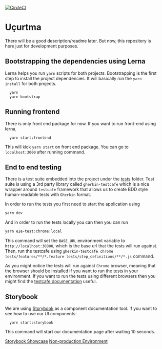 [![CircleCI](https://circleci.com/gh/Ucurtma/ucurtma-app.svg?style=svg)](https://circleci.com/gh/Ucurtma/ucurtma-app)

# Uçurtma

There will be a good description/readme later. But now, this repository is here just for development purposes.

## Bootstrapping the dependencies using Lerna

Lerna helps you run `yarn` scripts for both projects. Bootstrapping is the first step to install the project dependencies. It will basically run the `yarn install` for both projects.

```
  yarn
  yarn bootstrap
```

## Running frontend

There is only front end package for now. If you want to run front-end using lerna,

```
  yarn start:frontend
```

This will kick `yarn start` on front end package. You can go to `localhost:3000` after running command.

## End to end testing

There is a test suite embedded into the project under the [tests](./tests) folder. Test suite is using a 3rd party library called `gherkin-testcafe` which is a nice wrapper around `testcafe` framework that allows us to create BDD style human-readable tests with `Gherkin` format.

In order to run the tests you first need to start the application using

```bash
yarn dev
```

And in order to run the tests locally you can then you can run

```bash
yarn e2e-test:chrome:local
```

This command will set the `BASE_URL` environment variable to `http://localhost:30000`, which is the base url that the tests will run against. Then, run the testcafe using `gherkin-testcafe chrome tests/features/**/*.feature tests/step_definitions/**/*.js` command.

As you might notice the tests will run against `Chrome` browser, meaning that the browser should be installed if you want to run the tests in your environment. If you want to run the tests using different browsers then you might find the [testcafe documentation](https://devexpress.github.io/testcafe/documentation/using-testcafe/common-concepts/browsers/browser-support.html) useful.

## Storybook

We are using [Storybook](https://storybook.js.org/) as a component documentation tool. If you want to see how to use our UI components:

```
  yarn start:storybook
```

This command will start our documentation page after waiting 10 seconds.

[Storybook Showcase](http://components.ucurtmaprojesi.com.s3-website.eu-west-2.amazonaws.com)
[Non-production Environment](http://non-prod.ucurtmaprojesi.com.s3-website.eu-west-2.amazonaws.com)
